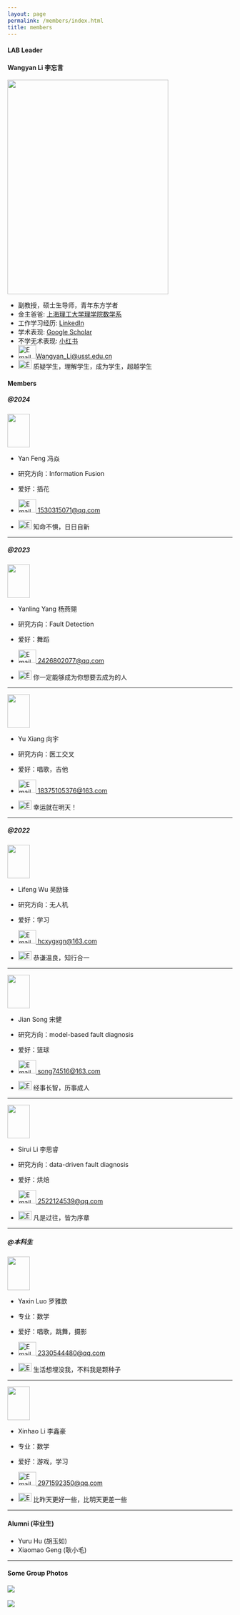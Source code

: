 ```yaml
---
layout: page
permalink: /members/index.html
title: members
---
```


#### LAB Leader

####  Wangyan Li 李忘言

<img src="https://usst-lilab.github.io/images/teams/life.jpg" class="floatpic" width="360" height="480">

- 副教授，硕士生导师，青年东方学者
- 金主爸爸: [上海理工大学理学院数学系](https://lxy.usst.edu.cn/2022/0107/c2208a263867/page.htm)
- 工作学习经历: [LinkedIn](https://www.linkedin.com/in/wangyan-li-69794692/?utm_source=share&utm_campaign=share_via&utm_content=profile&utm_medium=ios_app)
- 学术表现: [Google Scholar](https://scholar.google.com/citations?user=UemwIpIAAAAJ)
- 不学无术表现: [小红书](https://www.xiaohongshu.com/user/profile/5fefb40a0000000001005894?xhsshare=WeixinSession&appuid=5fefb40a0000000001005894&apptime=1713936430)
- <img src="https://usst-lilab.github.io/images/logo/email.png" alt="Email Icon" style="width: 40px; height: 30px;"><a href="mailto:Wangyan_Li@usst.edu.cn">Wangyan_Li@usst.edu.cn</a>
- <img src="https://usst-lilab.github.io/images/logo/座右铭.png" alt="Email Icon" style="width: 30px; height: 20px;"> 质疑学生，理解学生，成为学生，超越学生

#### Members

##### @2024

<img src="https://usst-lilab.github.io/images/teams/fengyan.jpg" class="floatpic" width="50" height="75">



- Yan Feng 冯焱

  

- 研究方向：Information Fusion

  

- 爱好：插花

  

- <img src="https://usst-lilab.github.io/images/logo/email.png" alt="Email Icon" style="width: 40px; height: 30px;"><a href="mailto:1530315071@qq.com"> 1530315071@qq.com

  

- <img src="https://usst-lilab.github.io/images/logo/座右铭.png" alt="Email Icon" style="width: 30px; height: 20px;"> 知命不惧，日日自新

---



##### @2023

<img src="https://usst-lilab.github.io/images/teams/yangyanling.jpg" class="floatpic" width="50" height="75">



- Yanling Yang 杨燕翎

  

- 研究方向：Fault Detection

  

- 爱好：舞蹈

  

- <img src="https://usst-lilab.github.io/images/logo/email.png" alt="Email Icon" style="width: 40px; height: 30px;"><a href="mailto:2426802077@qq.com"> 2426802077@qq.com

  

- <img src="https://usst-lilab.github.io/images/logo/座右铭.png" alt="Email Icon" style="width: 30px; height: 20px;"> 你一定能够成为你想要去成为的人

  

---



<img src="https://usst-lilab.github.io/images/teams/xiangyu.jpg" class="floatpic" width="50" height="75">



- Yu Xiang 向宇

  

- 研究方向：医工交叉

  

- 爱好：唱歌，吉他

  

- <img src="https://usst-lilab.github.io/images/logo/email.png" alt="Email Icon" style="width: 40px; height: 30px;"><a href="mailto:18375105376@163.com"> 18375105376@163.com

  

- <img src="https://usst-lilab.github.io/images/logo/座右铭.png" alt="Email Icon" style="width: 30px; height: 20px;"> 幸运就在明天！

---



##### @2022

<img src="https://usst-lilab.github.io/images/teams/wulifeng.jpg" class="floatpic" width="50" height="75">



- Lifeng Wu 吴励锋

  

- 研究方向：无人机

  

- 爱好：学习

  

- <img src="https://usst-lilab.github.io/images/logo/email.png" alt="Email Icon" style="width: 40px; height: 30px;"><a href="mailto:hcxygxgn@163.com"> hcxygxgn@163.com

  

- <img src="https://usst-lilab.github.io/images/logo/座右铭.png" alt="Email Icon" style="width: 30px; height: 20px;"> 恭谦温良，知行合一

---



<img src="https://usst-lilab.github.io/images/teams/songjian.jpg" class="floatpic" width="50" height="75">



- Jian Song 宋健

  

- 研究方向：model-based fault diagnosis

  

- 爱好：篮球

  

- <img src="https://usst-lilab.github.io/images/logo/email.png" alt="Email Icon" style="width: 40px; height: 30px;"><a href="mailto:song74516@163.com"> song74516@163.com

  

- <img src="https://usst-lilab.github.io/images/logo/座右铭.png" alt="Email Icon" style="width: 30px; height: 20px;"> 经事长智，历事成人

---



<img src="https://usst-lilab.github.io/images/teams/lisirui.jpg" class="floatpic" width="50" height="75">



- Sirui Li 李思睿

  

- 研究方向：data-driven fault diagnosis

  

- 爱好：烘焙

  

- <img src="https://usst-lilab.github.io/images/logo/email.png" alt="Email Icon" style="width: 40px; height: 30px;"><a href="mailto:2522124539@qq.com"> 2522124539@qq.com

  

- <img src="https://usst-lilab.github.io/images/logo/座右铭.png" alt="Email Icon" style="width: 30px; height: 20px;"> 凡是过往，皆为序章

---



##### @本科生

<img src="https://usst-lilab.github.io/images/teams/luoyaxin.jpg" class="floatpic" width="50" height="75">



- Yaxin Luo 罗雅歆

  

- 专业：数学

  

- 爱好：唱歌，跳舞，摄影

  

- <img src="https://usst-lilab.github.io/images/logo/email.png" alt="Email Icon" style="width: 40px; height: 30px;"><a href="mailto:2330544480@qq.com"> 2330544480@qq.com

  

- <img src="https://usst-lilab.github.io/images/logo/座右铭.png" alt="Email Icon" style="width: 30px; height: 20px;"> 生活想埋没我，不料我是颗种子

---



<img src="https://usst-lilab.github.io/images/teams/lixinhao.jpg" class="floatpic" width="50" height="75">



- Xinhao Li 李鑫豪

  

- 专业：数学

  

- 爱好：游戏，学习

  

- <img src="https://usst-lilab.github.io/images/logo/email.png" alt="Email Icon" style="width: 40px; height: 30px;"><a href="mailto:2971592350@qq.com"> 2971592350@qq.com

  

- <img src="https://usst-lilab.github.io/images/logo/座右铭.png" alt="Email Icon" style="width: 30px; height: 20px;"> 比昨天更好一些，比明天更差一些

---

#### Alumni (毕业生)

- Yuru Hu (胡玉如)
- Xiaomao Geng (耿小毛)

---

#### Some Group Photos

<div class="center">
<img src="https://usst-lilab.github.io/images/teams/graduation.jpg"><br><br>
<img src="https://usst-lilab.github.io/images/teams/1.jpg">
</div>
